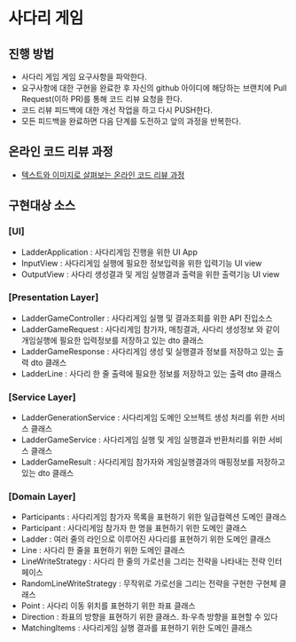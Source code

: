 # 사다리 게임
## 진행 방법
* 사다리 게임 게임 요구사항을 파악한다.
* 요구사항에 대한 구현을 완료한 후 자신의 github 아이디에 해당하는 브랜치에 Pull Request(이하 PR)를 통해 코드 리뷰 요청을 한다.
* 코드 리뷰 피드백에 대한 개선 작업을 하고 다시 PUSH한다.
* 모든 피드백을 완료하면 다음 단계를 도전하고 앞의 과정을 반복한다.

## 온라인 코드 리뷰 과정
* [텍스트와 이미지로 살펴보는 온라인 코드 리뷰 과정](https://github.com/nextstep-step/nextstep-docs/tree/master/codereview)

## 구현대상 소스
### [UI]
* LadderApplication : 사다리게임 진행을 위한 UI App
* InputView : 사다리게임 실행에 필요한 정보입력을 위한 입력기능 UI view
* OutputView : 사다리 생성결과 및 게임 실행결과 출력을 위한 출력기능 UI view
### [Presentation Layer]
* LadderGameController : 사다리게임 실행 및 결과조회를 위한 API 진입소스
* LadderGameRequest : 사다리게임 참가자, 매칭결과, 사다리 생성정보 와 같이 개임실행에 필요한 입력정보를 저장하고 있는 dto 클래스
* LadderGameResponse : 사다리게임 생성 및 실행결과 정보를 저장하고 있는 출력 dto 클래스
* LadderLine : 사다리 한 줄 출력에 필요한 정보를 저장하고 있는 출력 dto 클래스
### [Service Layer]
* LadderGenerationService : 사다리게임 도메인 오브젝트 생성 처리를 위한 서비스 클래스
* LadderGameService : 사다리게임 실행 및 게임 실행결과 반환처리를 위한 서비스 클래스
* LadderGameResult : 사다리게임 참가자와 게임실행결과의 매핑정보를 저장하고 있는 dto 클래스
### [Domain Layer]
* Participants : 사다리게임 참가자 목록을 표현하기 위한 일급컬렉션 도메인 클래스
* Participant : 사다리게임 참가자 한 명을 표현하기 위한 도메인 클래스
* Ladder : 여러 줄의 라인으로 이루어진 사다리를 표현하기 위한 도메인 클래스  
* Line : 사다리 한 줄을 표현하기 위한 도메인 클래스
* LineWriteStrategy : 사다리 한 줄의 가로선을 그리는 전략을 나타내는 전략 인터페이스
* RandomLineWriteStrategy : 무작위로 가로선을 그리는 전략을 구현한 구현체 클래스
* Point : 사다리 이동 위치를 표현하기 위한 좌표 클래스
* Direction : 좌표의 방향을 표현하기 위한 클래스. 좌·우측 방향을 표현할 수 있다 
* MatchingItems : 사다리게임 실행 결과를 표현하기 위한 도메인 클래스